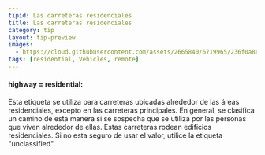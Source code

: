 ```yaml
---
tipid: Las carreteras residenciales
title: Las carreteras residenciales
category: tip
layout: tip-preview
images:
  - https://cloud.githubusercontent.com/assets/2665840/6719965/236f0a88-cd95-11e4-8e8a-d02e3b04c146.jpg
tags: [residential, Vehicles, remote]
---
```


<h4>highway = residential:</h4>

<p>Esta etiqueta se utiliza para carreteras ubicadas alrededor de las áreas residenciales, excepto en las carreteras principales. En general, se clasifica un camino de esta manera si se sospecha que se utiliza por las personas que viven alrededor de ellas. Estas carreteras rodean edificios residenciales. Si no esta seguro de usar el valor, utilice la etiqueta  "unclassified".</p>
